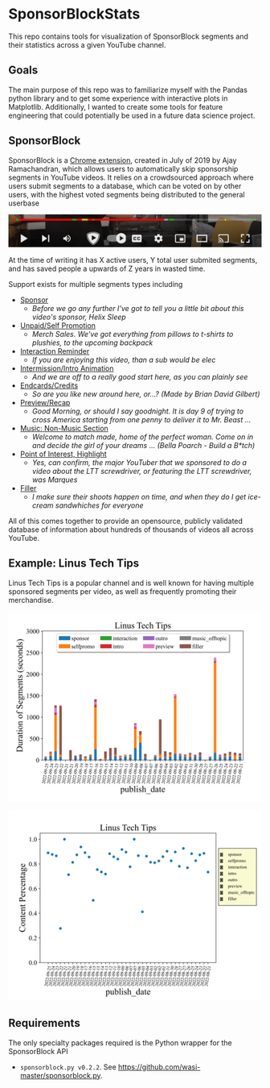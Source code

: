 # SponsorBlockStats

This repo contains tools for visualization of SponsorBlock segments and their statistics across a given YouTube channel.

## Goals

The main purpose of this repo was to familiarize myself with the Pandas python library and to get some experience with interactive plots in Matplotlib. Additionally, I wanted to create some tools for feature engineering that could potentially be used in a future data science project.

## SponsorBlock

SponsorBlock is a [Chrome extension](https://sponsor.ajay.app/), created in July of 2019 by Ajay Ramachandran, which allows users to automatically skip sponsorship segments in YouTube videos. It relies on a crowdsourced approach where users submit segments to a database, which can be voted on by other users, with the highest voted segments being distributed to the general userbase

<p align="center">
	<img src="images/sb_scrubber_1.png" alt="sb_scrubber_1" width="750"/>
</p>

At the time of writing it has X active users, Y total user submited segments, and has saved people a upwards of Z years in wasted time. 


Support exists for multiple segments types including
- [Sponsor](https://youtu.be/siSP4X_94M0?t=157)
	- *Before we go any further I've got to tell you a little bit about this video's sponsor, Helix Sleep*
- [Unpaid/Self Promotion](https://youtu.be/HCXQzLbDrgs?t=1059)
	- *Merch Sales. We've got everything from pillows to t-shirts to plushies, to the upcoming backpack*
- [Interaction Reminder](https://youtu.be/qDMY_n5b348?t=321)
	- *If you are enjoying this video, than a sub would be elec*
- [Intermission/Intro Animation](https://youtu.be/9XozhdsYHDc?t=23)
	- *And we are off to a really good start here, as you can plainly see*
- [Endcards/Credits](https://youtu.be/-wpHszfnJns?t=1759)
	- *So are you like new around here, or...? (Made by Brian David Gilbert)*
- [Preview/Recap](https://www.youtube.com/watch?v=UOJ4IS0gSw0?t=0)
	- *Good Morning, or should I say goodnight. It is day 9 of trying to cross America starting from one penny to deliver it to Mr. Beast ...*
- [Music: Non-Music Section](https://www.youtube.com/watch?v=FLGCGc7sAUw?t=0)
	- *Welcome to match made, home of the perfect woman. Come on in and decide the girl of your dreams ... (Bella Poarch - Build a B\*tch)*
- [Point of Interest, Highlight](https://www.youtube.com/watch?v=7YuiFlhe8j4?t=140)
	- *Yes, can confirm, the major YouTuber that we sponsored to do a video about the LTT screwdriver, or featuring the LTT screwdriver, was Marques*
- [Filler](https://youtu.be/HCXQzLbDrgs?t=100)
	- *I make sure their shoots happen on time, and when they do I get ice-cream sandwhiches for everyone*

All of this comes together to provide an opensource, publicly validated database of information about hundreds of thousands of videos all across YouTube.

## Example: Linus Tech Tips

Linus Tech Tips is a popular channel and is well known for having multiple sponsored segments per video, as well as frequently promoting their merchandise.

<p align="center">
	<img src="images/StackedSegBar.svg" alt="Stacked Segment Bar Chart" width="750"/>
</p>

<p align="center">
	<img src="images/ScatterContentPercentage.svg" alt="Scatter Plot, Content Percentage" width="750"/>
</p>

## Requirements
The only specialty packages required is the Python wrapper for the SponsorBlock API
- ```sponsorblock.py v0.2.2```. See <https://github.com/wasi-master/sponsorblock.py>.